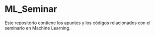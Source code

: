 # ML_Seminar
Este repositorio contiene los apuntes y los códigos relacionados con el seminario en Machine Learning.
